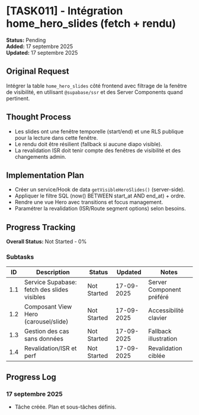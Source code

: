 # [TASK011] - Intégration home_hero_slides (fetch + rendu)

**Status:** Pending  
**Added:** 17 septembre 2025  
**Updated:** 17 septembre 2025

## Original Request

Intégrer la table `home_hero_slides` côté frontend avec filtrage de la fenêtre de visibilité, en utilisant `@supabase/ssr` et des Server Components quand pertinent.

## Thought Process

- Les slides ont une fenêtre temporelle (start/end) et une RLS publique pour la lecture dans cette fenêtre.
- Le rendu doit être résilient (fallback si aucune diapo visible).
- La revalidation ISR doit tenir compte des fenêtres de visibilité et des changements admin.

## Implementation Plan

- Créer un service/Hook de data `getVisibleHeroSlides()` (server-side).
- Appliquer le filtre SQL (now() BETWEEN start_at AND end_at) + ordre.
- Rendre une vue Hero avec transitions et focus management.
- Paramétrer la revalidation (ISR/Route segment options) selon besoins.

## Progress Tracking

**Overall Status:** Not Started - 0%

### Subtasks

| ID | Description | Status | Updated | Notes |
|----|-------------|--------|---------|-------|
| 1.1 | Service Supabase: fetch des slides visibles | Not Started | 17-09-2025 | Server Component préféré |
| 1.2 | Composant View Hero (carousel/slide) | Not Started | 17-09-2025 | Accessibilité clavier |
| 1.3 | Gestion des cas sans données | Not Started | 17-09-2025 | Fallback illustration |
| 1.4 | Revalidation/ISR et perf | Not Started | 17-09-2025 | Revalidation ciblée |

## Progress Log

### 17 septembre 2025

- Tâche créée. Plan et sous-tâches définis.
